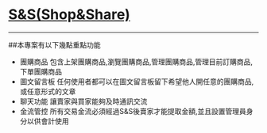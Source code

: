 # [S&S(Shop&Share)](https://shauncc.site/)
---
##本專案有以下幾點重點功能
* 團購商品
包含上架團購商品,瀏覽團購商品,管理團購商品,管理目前訂購商品,下單團購商品
* 圖文留言板
任何使用者都可以在圖文留言板留下希望他人開任意的團購商品,或任意形式的文章
* 聊天功能
讓賣家與買家能夠及時通訊交流
* 金流管控
所有交易金流必須經過S&S後賣家才能提取金額,並且設置管理員身分以供會計使用
